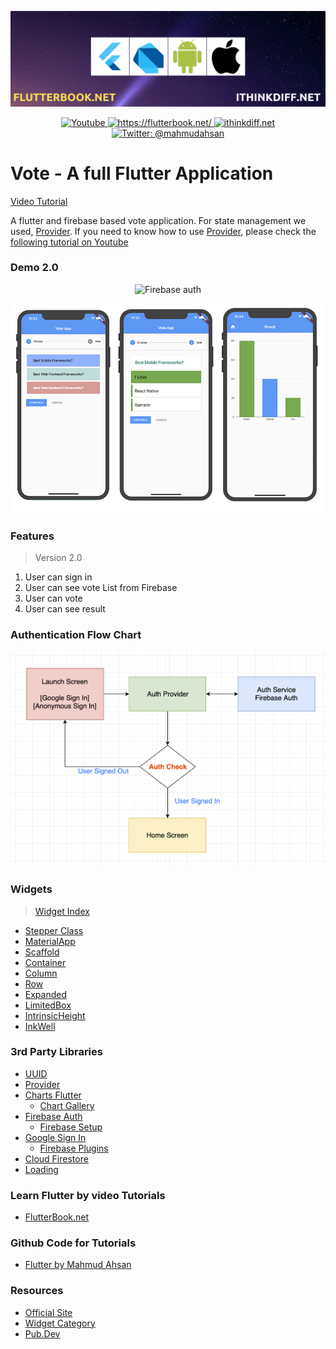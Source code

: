 <p align="center">
    <img src="cover.png" alt="Flutter" />
</p>
<p align="center">
    <a href="https://www.youtube.com/channel/UCtHlgyUw0wLE5Ous9swfFlg">
        <img src="https://img.shields.io/badge/my-youtube channel-red.svg" alt="Youtube" />
    </a>
    <a href="https://flutterbook.net/">
        <img src="https://img.shields.io/badge/tutorial-flutterbook.net-brightgreen.svg" alt="https://flutterbook.net/" />
    </a>
    <a href="https://ithinkdiff.net/">
        <img src="https://img.shields.io/badge/mobile-apps-yellow.svg" alt="ithinkdiff.net" />
    </a>
    <a href="https://twitter.com/mahmudahsan">
        <img src="https://img.shields.io/badge/contact%40-mahmudahsan-blue.svg" alt="Twitter: @mahmudahsan" />
    </a>
</p>


# Vote - A full Flutter Application
[Video Tutorial](https://www.youtube.com/watch?v=Iu9DpbzR83s)

A flutter and firebase based vote application. 
For state management we used, [Provider](https://pub.dev/packages/provider). 
If you need to know how to use [Provider](https://pub.dev/packages/provider), please
check the [following tutorial on Youtube](https://www.youtube.com/watch?v=fEIdWV8MAso)

### Demo 2.0

<p align="center">
    <img src="demo3.gif" alt="Firebase auth" />
</p>

<p align="center">
    <img src="demo1.jpg" alt="Demo" />
</p>

### Features

> Version 2.0
 1. User can sign in
 2. User can see vote List from Firebase
 3. User can vote
 4. User can see result
 
 ### Authentication Flow Chart
 <p align="center">
     <img src="authentication.png" alt="authentication" />
 </p>

### Widgets

>  [Widget Index](https://flutter.dev/docs/reference/widgets)

- [Stepper Class](https://api.flutter.dev/flutter/material/Stepper-class.html)
- [MaterialApp](https://api.flutter.dev/flutter/material/MaterialApp-class.html)
- [Scaffold](https://api.flutter.dev/flutter/material/Scaffold-class.html)
- [Container](https://api.flutter.dev/flutter/widgets/Container-class.html)
- [Column](https://api.flutter.dev/flutter/widgets/Column-class.html)
- [Row](https://api.flutter.dev/flutter/widgets/Row-class.html)
- [Expanded](https://api.flutter.dev/flutter/widgets/Expanded-class.html)
- [LimitedBox](https://api.flutter.dev/flutter/widgets/LimitedBox-class.html)
- [IntrinsicHeight](https://api.flutter.dev/flutter/widgets/IntrinsicHeight-class.html)
- [InkWell](https://api.flutter.dev/flutter/material/InkWell-class.html)


### 3rd Party Libraries

- [UUID](https://pub.dev/packages/uuid)
- [Provider](https://pub.dev/packages/provider)
- [Charts Flutter](https://pub.dev/packages/charts_flutter)
    - [Chart Gallery](https://google.github.io/charts/flutter/gallery.html)
- [Firebase Auth](https://pub.dev/packages/firebase_auth)
    - [Firebase Setup](https://firebase.google.com/docs/flutter/setup)
- [Google Sign In](https://pub.dev/packages/google_sign_in)
    - [Firebase Plugins](https://github.com/FirebaseExtended/flutterfire)
- [Cloud Firestore](https://pub.dev/packages/cloud_firestore)
- [Loading](https://pub.dev/packages/loading)
    


### Learn Flutter by video Tutorials
- [FlutterBook.net](https://flutterbook.net)

### Github Code for Tutorials
- [Flutter by Mahmud Ahsan](https://github.com/mahmudahsan/flutter)

### Resources

- [Official Site](https://flutter.dev/)
- [Widget Category](https://flutter.dev/docs/reference/widgets)
- [Pub.Dev](https://pub.dev/)
